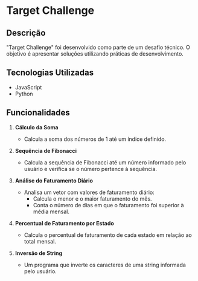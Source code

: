# Target Challenge

## Descrição

"Target Challenge" foi desenvolvido como parte de um desafio técnico. O objetivo é apresentar soluções utilizando práticas de desenvolvimento.

## Tecnologias Utilizadas

- JavaScript
- Python

## Funcionalidades

1. **Cálculo da Soma**
   - Calcula a soma dos números de 1 até um índice definido.

2. **Sequência de Fibonacci**
   - Calcula a sequência de Fibonacci até um número informado pelo usuário e verifica se o número pertence à sequência.

3. **Análise do Faturamento Diário**
   - Analisa um vetor com valores de faturamento diário:
     - Calcula o menor e o maior faturamento do mês.
     - Conta o número de dias em que o faturamento foi superior à média mensal.

4. **Percentual de Faturamento por Estado**
   - Calcula o percentual de faturamento de cada estado em relação ao total mensal.

5. **Inversão de String**
   - Um programa que inverte os caracteres de uma string informada pelo usuário.
